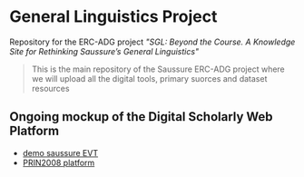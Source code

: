 # General Linguistics Project
Repository for the ERC-ADG project *"SGL: Beyond the Course. A Knowledge Site for Rethinking Saussure’s General Linguistics"*

> This is the main repository of the Saussure ERC-ADG project where we will upload all the digital tools, primary suorces and dataset resources

## Ongoing mockup of the Digital Scholarly Web Platform
 * [demo saussure EVT][evt]
 * [PRIN2008 platform][mk]
 
 [mk]: http://licodemo.ilc.cnr.it:8080/Saussure_Wapp/
 [evt]: http://licodemo.ilc.cnr.it/demo/demo-saussure-build
